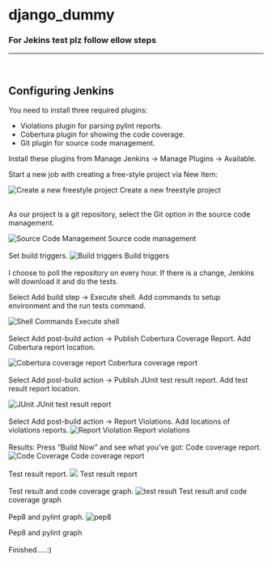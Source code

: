 # django_dummy

### <b>For Jekins test plz follow ellow steps </b>
---
</br>

## Configuring Jenkins
You need to install three required plugins:
- Violations plugin for parsing pylint reports.
- Cobertura plugin for showing the code coverage.
- Git plugin for source code management.

Install these plugins from Manage Jenkins -> Manage Plugins -> Available.

Start a new job with creating a free-style project via New Item:

![Create a new freestyle project](https://miro.medium.com/max/700/1*Q8lnuQc2k3_47k3OPLRnOg.png)
Create a new freestyle project

</br>
As our project is a git repository, select the Git option in the source code management.

![Source Code Management](https://miro.medium.com/max/700/1*elxt4-i4qlEATMSd2kZS1g.jpeg)
Source code management
</br></br>
Set build triggers.
![Build triggers](https://miro.medium.com/max/700/1*0yQ2LLWUWVP1b1UgMeT7XQ.png)
Build triggers
</br></br>
I choose to poll the repository on every hour. If there is a change, Jenkins will download it and do the tests.

Select Add build step -> Execute shell. Add commands to setup environment and the run tests command.

![Shell Commands](https://miro.medium.com/max/700/1*gEG-VN9IAtl46HQSat1IZg.png)
Execute shell
</br></br>
Select Add post-build action -> Publish Cobertura Coverage Report. Add Cobertura report location.

![Cobertura coverage report](https://miro.medium.com/max/700/1*4Reqaww4AuItc1urQs1otw.png)
Cobertura coverage report
</br></br>
Select Add post-build action -> Publish JUnit test result report. Add test result report location.

![JUnit](https://miro.medium.com/max/700/1*l_PcvYoMogkRJjwbz1JTEg.png)
JUnit test result report
</br></br>
Select Add post-build action -> Report Violations. Add locations of violations reports.
![Report Violation](https://miro.medium.com/max/700/1*SFTMfZmhHGV8KsyTNQIFbw.png)
Report violations
</br></br>
Results:
Press “Build Now” and see what you’ve got:
Code coverage report.
![Code Coverage](https://miro.medium.com/max/700/1*Pwi5M4Jzot8v7mCZi6ArLQ.png)
Code coverage report
</br></br>
Test result report.
![](https://miro.medium.com/max/700/1*WMFY3mKmwmtxl79WeHwARQ.png)
Test result report
</br></br>
Test result and code coverage graph.
![test result](https://miro.medium.com/max/503/1*6gDX38vRQTibL2RRz14_gg.png)
Test result and code coverage graph
</br></br>
Pep8 and pylint graph.
![pep8](https://miro.medium.com/max/700/1*ms6k5F3GA9L0pPS0IyfelQ.png)

Pep8 and pylint graph
</br></br>
Finished…..:)